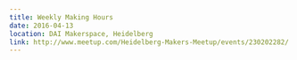 ```yaml
---
title: Weekly Making Hours
date: 2016-04-13
location: DAI Makerspace, Heidelberg
link: http://www.meetup.com/Heidelberg-Makers-Meetup/events/230202282/
---
```

